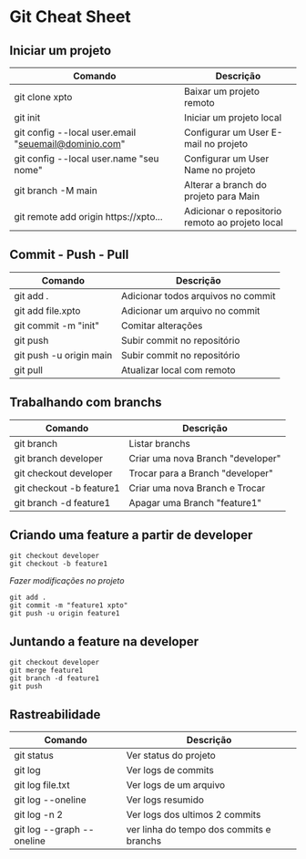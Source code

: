 # Git Cheat Sheet

## Iniciar um projeto 

| Comando      |  Descrição |
|--------------|------------|
| git clone xpto | Baixar um projeto remoto |
| git init | Iniciar um projeto local |
| git config --local user.email "seuemail@dominio.com" | Configurar um User E-mail no projeto | 
| git config --local user.name "seu nome" | Configurar um User Name no projeto |
| git branch -M main | Alterar a branch do projeto para Main |
| git remote add origin https://xpto... | Adicionar o repositorio remoto ao projeto local |

## Commit - Push - Pull 

| Comando      |  Descrição |
|--------------|------------|
| git add . | Adicionar todos arquivos no commit |
| git add file.xpto | Adicionar um arquivo no commit | 
| git commit -m "init" | Comitar alterações |
| git push | Subir commit no repositório | 
| git push -u origin main | Subir commit no repositório | 
| git pull | Atualizar local com remoto |



## Trabalhando com branchs 
| Comando      |  Descrição |
|--------------|------------|
| git branch  | Listar branchs |
| git branch developer | Criar uma nova Branch "developer" |
| git checkout developer | Trocar para a Branch "developer" |
| git checkout -b feature1 | Criar uma nova Branch e Trocar |
| git branch -d feature1 | Apagar uma Branch "feature1" |


## Criando uma feature a partir de developer
```
git checkout developer 
git checkout -b feature1
```
*Fazer modificações no projeto*
```
git add .
git commit -m "feature1 xpto"
git push -u origin feature1
```

## Juntando a feature na developer
```
git checkout developer
git merge feature1
git branch -d feature1
git push
``` 

## Rastreabilidade

| Comando      |  Descrição |
|--------------|------------|
| git status | Ver status do projeto |
| git log | Ver logs de commits |
| git log file.txt | Ver logs de um arquivo |
| git log --oneline | Ver logs resumido |
| git log -n 2 | Ver logs dos ultimos 2 commits |
| git log --graph --oneline | ver linha do tempo dos commits e branchs |
